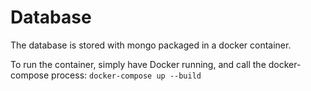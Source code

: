 Database
===

The database is stored with mongo packaged in a docker container.

To run the container, simply have Docker running, and call the docker-compose process:
`docker-compose up --build`
